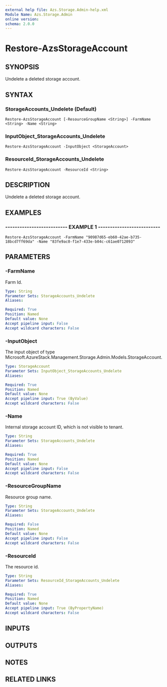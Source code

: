 ```yaml
---
external help file: Azs.Storage.Admin-help.xml
Module Name: Azs.Storage.Admin
online version:
schema: 2.0.0
---
```


# Restore-AzsStorageAccount

## SYNOPSIS
Undelete a deleted storage account.

## SYNTAX

### StorageAccounts_Undelete (Default)
```
Restore-AzsStorageAccount [-ResourceGroupName <String>] -FarmName <String> -Name <String>
```

### InputObject_StorageAccounts_Undelete
```
Restore-AzsStorageAccount -InputObject <StorageAccount>
```

### ResourceId_StorageAccounts_Undelete
```
Restore-AzsStorageAccount -ResourceId <String>
```

## DESCRIPTION
Undelete a deleted storage account.

## EXAMPLES

### -------------------------- EXAMPLE 1 --------------------------
```
Restore-AzsStorageAccount -FarmName "90987d65-eb60-42ae-b735-18bcd7ff69da" -Name "83fe9ac0-f1e7-433e-b04c-c61ae0712093"
```

## PARAMETERS

### -FarmName
Farm Id.

```yaml
Type: String
Parameter Sets: StorageAccounts_Undelete
Aliases:

Required: True
Position: Named
Default value: None
Accept pipeline input: False
Accept wildcard characters: False
```

### -InputObject
The input object of type Microsoft.AzureStack.Management.Storage.Admin.Models.StorageAccount.

```yaml
Type: StorageAccount
Parameter Sets: InputObject_StorageAccounts_Undelete
Aliases:

Required: True
Position: Named
Default value: None
Accept pipeline input: True (ByValue)
Accept wildcard characters: False
```

### -Name
Internal storage account ID, which is not visible to tenant.

```yaml
Type: String
Parameter Sets: StorageAccounts_Undelete
Aliases:

Required: True
Position: Named
Default value: None
Accept pipeline input: False
Accept wildcard characters: False
```

### -ResourceGroupName
Resource group name.

```yaml
Type: String
Parameter Sets: StorageAccounts_Undelete
Aliases:

Required: False
Position: Named
Default value: None
Accept pipeline input: False
Accept wildcard characters: False
```

### -ResourceId
The resource id.

```yaml
Type: String
Parameter Sets: ResourceId_StorageAccounts_Undelete
Aliases:

Required: True
Position: Named
Default value: None
Accept pipeline input: True (ByPropertyName)
Accept wildcard characters: False
```

## INPUTS

## OUTPUTS

## NOTES

## RELATED LINKS

